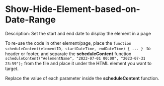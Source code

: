 # Show-Hide-Element-based-on-Date-Range

Description: Set the start and end date to display the element in a page


To re-use the code in other element/page, place the <code>function scheduleContent(elementID, startDateTime, endDateTime) { ... } </code> to header or footer, and separate the <b>scheduleContent</b> function  <code>scheduleContent("#elementName", "2023-07-01 00:00", "2023-07-31 23:59");</code> from the file and place it under the HTML element you want to target. 

Replace the value of each parameter inside the  <b>scheduleContent</b> function.

